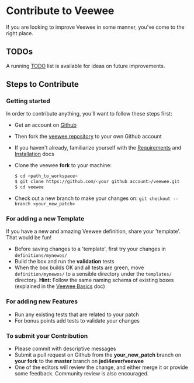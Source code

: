 # Contribute to Veewee

If you are looking to improve Veewee in some manner, you've come to the right place.


## TODOs

A running [TODO](doc/TODO.md) list is available for ideas on future improvements.


## Steps to Contribute

### Getting started

In order to contribute anything, you'll want to follow these steps first:

* Get an account on [Github](https://github.com)
* Then fork the [veewee repository](https://github.com/jedi4ever/veewee) to your own Github account
* If you haven't already, familiarize yourself with the [Requirements](doc/requirements.md) and [Installation](doc/installation.md) docs
* Clone the veewee **fork** to your machine:

    ~~~ sh
    $ cd <path_to_workspace>
    $ git clone https://github.com/<your github account>/veewee.git
    $ cd veewee
    ~~~

* Check out a new branch to make your changes on: `git checkout --branch <your_new_patch>`


### For adding a new Template

If you have a new and amazing Veewee definition, share your 'template'. That would be fun!

* Before saving changes to a 'template', first try your changes in `definitions/mynewos/`
* Build the box and run the **validation** tests
* When the box builds OK and all tests are green, move `definition/mynewos/` to a sensible directory under the `templates/` directory. **Hint:** Follow the same naming schema of existing boxes (explained in the [Veewee Basics](doc/basics.md) doc)


### For adding new Features

* Run any existing tests that are related to your patch
* For bonus points add tests to validate your changes


### To submit your Contribution

* Please commit with descriptive messages
* Submit a pull request on Github from the __your_new_patch__ branch on __your fork__ to the __master__ branch on __jedi4ever/veewee__
* One of the editors will review the change, and either merge it or provide some feedback. Community review is also encouraged.

